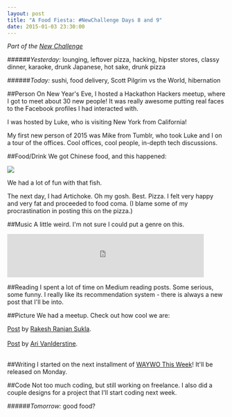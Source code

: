 ```yaml
---
layout: post
title: "A Food Fiesta: #NewChallenge Days 8 and 9"
date: 2015-01-03 23:30:00
---
```


_Part of the [New Challenge][nc]_

######_Yesterday:_ lounging, leftover pizza, hacking, hipster stores, classy dinner, karaoke, drunk Japanese, hot sake, drunk pizza

######_Today:_ sushi, food delivery, Scott Pilgrim vs the World, hibernation

##Person
On New Year's Eve, I hosted a Hackathon Hackers meetup, where I got to meet about 30 new people! It was really awesome putting real faces to the Facebook profiles I had interacted with. 

I was hosted by Luke, who is visiting New York from California!

My first new person of 2015 was Mike from Tumblr, who took Luke and I on a tour of the offices. Cool offices, cool people, in-depth tech discussions.

##Food/Drink
We got Chinese food, and this happened:

<img src="http://i57.tinypic.com/2a65q9v.jpg" border="0">

We had a lot of fun with that fish.

The next day, I had Artichoke. Oh my gosh. Best. Pizza. I felt very happy and very fat and proceeded to food coma. (I blame some of my procrastination in posting this on the pizza.)

##Music
A little weird. I'm not sure I could put a genre on this.

<iframe src="https://embed.spotify.com/?uri=spotify:track:5CgFGKdTn8R5dXGEPEX6Gm" width="90%" height="100" frameborder="0" allowtransparency="true"></iframe>

##Reading
I spent a lot of time on Medium reading posts. Some serious, some funny. I really like its recommendation system - there is always a new post that I'll be into.

##Picture
We had a meetup. Check out how cool we are:

<div id="fb-root"></div> <script>(function(d, s, id) { var js, fjs = d.getElementsByTagName(s)[0]; if (d.getElementById(id)) return; js = d.createElement(s); js.id = id; js.src = "//connect.facebook.net/en_GB/all.js#xfbml=1"; fjs.parentNode.insertBefore(js, fjs); }(document, 'script', 'facebook-jssdk'));</script>
<div class="fb-post" data-href="https://www.facebook.com/photo.php?fbid=10205444331013533&amp;set=a.10201893419522965.1073741827.1408038199&amp;type=1" data-width="466"><div class="fb-xfbml-parse-ignore"><a href="https://www.facebook.com/photo.php?fbid=10205444331013533&amp;set=a.10201893419522965.1073741827.1408038199&amp;type=1">Post</a> by <a href="https://www.facebook.com/rakesh.r.sukla">Rakesh Ranjan Sukla</a>.</div></div>

<br/>

<div id="fb-root"></div> <script>(function(d, s, id) { var js, fjs = d.getElementsByTagName(s)[0]; if (d.getElementById(id)) return; js = d.createElement(s); js.id = id; js.src = "//connect.facebook.net/en_GB/all.js#xfbml=1"; fjs.parentNode.insertBefore(js, fjs); }(document, 'script', 'facebook-jssdk'));</script>
<div class="fb-post" data-href="https://www.facebook.com/photo.php?fbid=10155099372680691&amp;set=a.10155065270590691.1073741840.890580690&amp;type=1" data-width="466"><div class="fb-xfbml-parse-ignore"><a href="https://www.facebook.com/photo.php?fbid=10155099372680691&amp;set=a.10155065270590691.1073741840.890580690&amp;type=1">Post</a> by <a href="https://www.facebook.com/avaniderstine">Ari VanIderstine</a>.</div></div>

<br/>

##Writing
I started on the next installment of [WAYWO This Week](http://medium.com/waywo-this-week)! It'll be released on Monday.

##Code
Not too much coding, but still working on freelance. I also did a couple designs for a project that I'll start coding next week.

######_Tomorrow:_ good food?

[nc]: http://blog.ariari.io/2014/12/26/the-new-challenge.html
[tw]: http://twitter.com/arielle_van
[gh]: http://github.com/arirawr